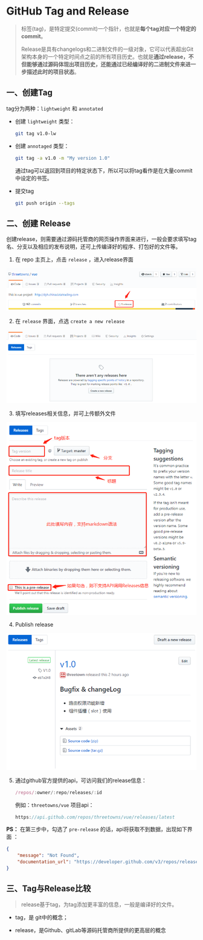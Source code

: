 # GitHub Tag and Release

> 标签(tag)，是特定提交(commit)一个指针，也就是**每个tag对应一个特定的commit**。
>
> Release是具有changelogs和二进制文件的一级对象，它可以代表超出Git架构本身的一个特定时间点之前的所有项目历史。也就是**通过release，不但能够通过源码体现出项目历史，还能通过已经编译好的二进制文件来进一步描述此时的项目状态**。



## 一、创建Tag

tag分为两种：`lightweight` 和 `annotated`

* 创建 `lightweight` 类型：

  ```bash
  git tag v1.0-lw
  ```

* 创建 `annotaged` 类型：

  ```bash
  git tag -a v1.0 -m "My version 1.0"
  ```

  通过tag可以返回到项目的特定状态下，所以可以将tag看作是在大量commit中设定的书签。

* 提交tag

  ```bash
  git push origin --tags
  ```



## 二、创建 Release

创建release，则需要通过源码托管商的网页操作界面来进行，一般会要求填写tag名、分支以及相应的发布说明，还可上传编译好的程序、打包好的文件等。

1. 在 repo 主页上，点击 `release` ，进入release界面

![20190530162029](img/20190530162029.png)

2. 在 `release` 界面，点选 `create a new release`

![20190530162519.png](img/20190530162519.png)

3. 填写releases相关信息，并可上传额外文件

![](img/20190530163735.png)

4. Publish release

![20190530164428.png](img/20190530164428.png)

5. 通过github官方提供的api，可访问我们的release信息：

   ```js
   /repos/:owner/:repo/releases/:id
   ```

   例如：`threetowns/vue` 项目api：

   ```js
   https://api.github.com/repos/threetowns/vue/releases/latest
   ```

**PS：** 在第三步中，勾选了 `pre-release` 的话，api将获取不到数据，出现如下界面 ：

```json
{
	"message": "Not Found",
	"documentation_url": "https://developer.github.com/v3/repos/releases/#get-the-latest-release"
}
```



## 三、Tag与Release比较

> release基于tag，为tag添加更丰富的信息，一般是编译好的文件。

- tag，是 git中的概念；

- release，是Github、gitLab等源码托管商所提供的更高层的概念

